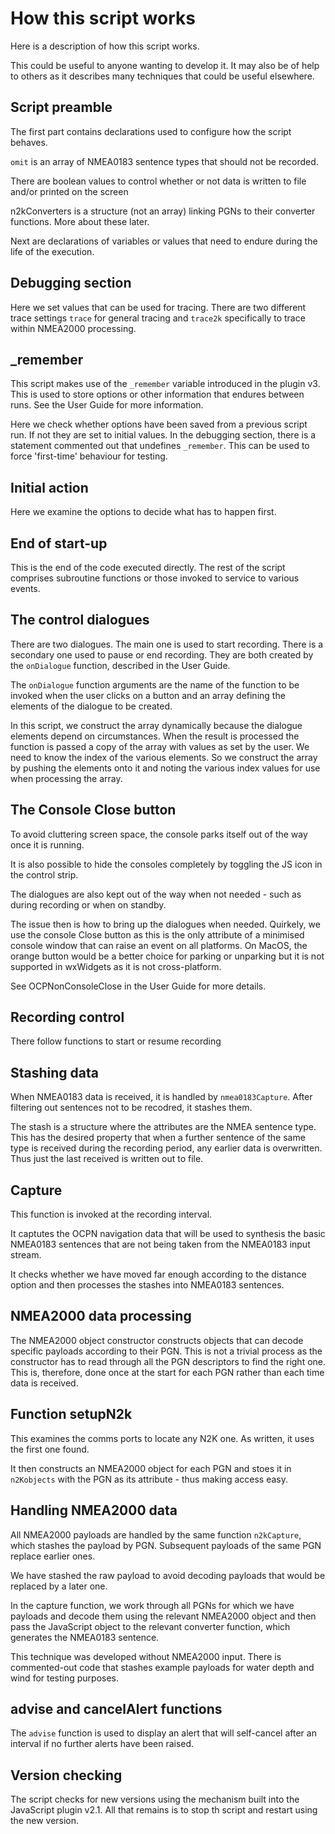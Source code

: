 # How this script works

Here is a description of how this script works.

This could be useful to anyone wanting to develop it.
It may also be of help to others as it describes many techniques that could be useful elsewhere.

## Script preamble

The first part contains declarations used to configure how the script behaves.

`omit` is an array of NMEA0183 sentence types that should not be recorded.

There are boolean values to control whether or not data is written to file and/or printed on the screen

n2kConverters is a structure (not an array) linking PGNs to their converter functions.
More about these later.

Next are declarations of variables or values that need to endure during the life of the execution.

## Debugging section

Here we set values that can be used for tracing.
There are two different trace settings `trace` for general tracing and `trace2k` specifically to trace within NMEA2000 processing.

## _remember

This script makes use of the `_remember` variable introduced in the plugin v3.
This is used to store options or other information that endures between runs.
See the User Guide for more information.

Here we check whether options have been saved from a previous script run.
If not they are set to initial values.
In the debugging section, there is a statement commented out that undefines `_remember`.
This can be used to force 'first-time' behaviour for testing.

## Initial action

Here we examine the options to decide what has to happen first.

## End of start-up

This is the end of the code executed directly.
The rest of the script comprises subroutine functions or those invoked to service to various events.

## The control dialogues

There are two dialogues.
The main one is used to start recording.
There is a secondary one used to pause or end recording.
They are both created by the `onDialogue` function, described in the User Guide.

The `onDialogue` function arguments are the name of the function to be invoked when the user clicks on a button and an array defining the elements of the dialogue to be created.

In this script, we construct the array dynamically because the dialogue elements depend on circumstances.
When the result is processed the function is passed a copy of the array with values as set by the user.
We need to know the index of the various elements.
So we construct the array by pushing the elements onto it and noting the various index values for use when processing the array.

## The Console Close button

To avoid cluttering screen space, the console parks itself out of the way once it is running.

It is also possible to hide the consoles completely by toggling the JS icon in the control strip.

The dialogues are also kept out of the way when not needed - such as during recording or when on standby.

The issue then is how to bring up the dialogues when needed.
Quirkely, we use the console Close button as this is the only attribute of a minimised console window that can raise an event on all platforms.
On MacOS, the orange button would be a better choice for parking or unparking but it is not supported in wxWidgets as it is not cross-platform.

See OCPNonConsoleClose in the User Guide for more details.

## Recording control

There follow functions to start or resume recording

## Stashing data

When NMEA0183 data is received, it is handled by `nmea0183Capture`.
After filtering out sentences not to be recodred, it stashes them.

The stash is a structure where the attributes are the NMEA sentence type.
This has the desired property that when a further sentence of the same type is received during the recording period,
any earlier data is overwritten.
Thus just the last received is written out to file.

## Capture

This function is invoked at the recording interval.

It captutes the OCPN navigation data that will be used to synthesis the basic NMEA0183 sentences that are not being taken from the NMEA0183 input stream.

It checks whether we have moved far enough according to the distance option and then processes the stashes into NMEA0183 sentences.

## NMEA2000 data processing

The NMEA2000 object constructor constructs objects that can decode specific payloads according to their PGN.
This is not a trivial process as the constructor has to read through all the PGN descriptors to find the right one.
This is, therefore, done once at the start for each PGN rather than each time data is received.

## Function setupN2k

This examines the comms ports to locate any N2K one.
As written, it uses the first one found.

It then constructs an NMEA2000 object for each PGN and stoes it in `n2Kobjects` with the PGN as its attribute - thus making access easy.

## Handling NMEA2000 data

All NMEA2000 payloads are handled by the same function `n2kCapture`, which stashes the payload by PGN.
Subsequent payloads of the same PGN replace earlier ones.

We have stashed the raw payload to avoid decoding payloads that would be replaced by a later one.

In the capture function, we work through all PGNs for which we have payloads and decode them using the relevant NMEA2000 object and then pass the JavaScript object to the relevant converter function, which generates the NMEA0183 sentence.

This technique was developed without NMEA2000 input.
There is commented-out code that stashes example payloads for water depth and wind for testing purposes.

## advise and cancelAlert functions

The `advise` function is used to display an alert that will self-cancel after an interval if no further alerts have been raised.

## Version checking

The script checks for new versions using the mechanism built into the JavaScript plugin v2.1.
All that remains is to stop th script and restart using the new version.
